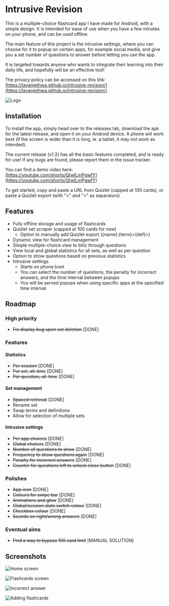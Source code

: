 
# Intrusive Revision

This is a multiple-choice flashcard app I have made for Android, with a simple design. It is intended for ease of use when you have a few minutes on your phone, and can be used offline.

The main feature of this project is the intrusive settings, where you can choose for it to popup on certain apps, for example social media, and give you a set number of questions to answer before letting you use the app.

It is targeted towards anyone who wants to integrate their learning into their daily life, and hopefully will be an effective tool!

The privacy policy can be accessed on this link: [https://layanjethwa.github.io/intrusive-revision/](https://layanjethwa.github.io/intrusive-revision/)

![Logo](https://github.com/LayanJethwa/intrusive-revision/blob/master/screenshots/logo-square.png)


## Installation

To install the app, simply head over to the releases tab, download the apk for the latest release, and open it on your Android device. A phone will work best (if the screen is wider than it is long, ie. a tablet, it may not work as intended).

The current release (v1.2) has all the basic features completed, and is ready for use! If any bugs are found, please report them in the issue tracker.

You can find a demo video here: [https://youtube.com/shorts/QtwILmPgwfY](https://youtube.com/shorts/QtwILmPgwfY)

To get started, copy and paste a URL from Quizlet (capped at 100 cards), or paste a Quizlet export (with "<" and ">" as separators)
    

## Features

- Fully offline storage and usage of flashcards
- Quizlet set scraper (capped at 100 cards for now)
  - Option to manually add Quizlet export ({name}:{term}<{def}>)
- Dynamic view for flashcard management
- Simple multiple-choice view to blitz through questions
- View local and global statistics for all sets, as well as per question
- Option to show questions based on previous statistics
- Intrusive settings
  - Starts on phone boot
  - You can select the number of questions, the penalty for incorrect answers, and the time interval between popups
  - You will be served popups when using specific apps at the specified time interval


## Roadmap

### High priority ###

- ~~Fix display bug upon set deletion~~ [DONE]

### Features ###
#### Statistics ####
- ~~Per session~~ [DONE]
- ~~Per set, all-time~~ [DONE]
- ~~Per question, all-time~~ [DONE]

#### Set management ####
- ~~Spaced retrieval~~ [DONE]
- Rename set
- Swap terms and definitions
- Allow for selection of multiple sets
    
#### Intrusive settings ####
- ~~Per app choices~~ [DONE]
- ~~Global choices~~ [DONE]
- ~~Number of questions to show~~ [DONE]
- ~~Frequency to show questions again~~ [DONE]
- ~~Penalty for incorrect answers~~ [DONE]
- ~~Counter for questions left to unlock close button~~ [DONE]

### Polishes ###
- ~~App icon~~ [DONE]
- ~~Colours for swipe bar~~ [DONE]
- ~~Animations and glow~~ [DONE]
- ~~Global/session stats switch colour~~ [DONE]
- ~~Checkbox colour~~ [DONE]
- ~~Sounds on right/wrong answers~~ [DONE]

### Eventual aims ###
- ~~Find a way to bypass 100 card limit~~ [MANUAL SOLUTION]


## Screenshots

![Home screen](https://github.com/LayanJethwa/intrusive-revision/blob/master/screenshots/home-screen.png)

![Flashcards screen](https://github.com/LayanJethwa/intrusive-revision/blob/master/screenshots/flashcards-screen.png)

![Incorrect answer](https://github.com/LayanJethwa/intrusive-revision/blob/master/screenshots/incorrect-answer.png)

![Adding flashcards](https://github.com/LayanJethwa/intrusive-revision/blob/master/screenshots/adding-flashcards.png)
